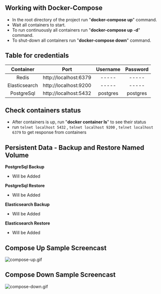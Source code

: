 
## Working with Docker-Compose

- In the root directory of the project run "**docker-compose up**" command.
- Wait all containers to start.
- To run continuously all containers run  "**docker-compose up -d**" command.
- To shut-down all containers run  "**docker-compose down**" command.



## Table for credentials

|  Container  |        Port         |Username|Password|
|:-----------:|:-------------------:|:------:|:------:|
|    Redis    |http://localhost:6379| -----  | -----  |
|Elasticsearch|http://localhost:9200| -----  | -----  |
| PostgreSql  |http://localhost:5432|postgres|postgres|


## Check containers status

- After containers is up, run "**docker container ls**" to see their status
- run ```telnet localhost 5432``` , ```telnet localhost 9200```  , ```telnet localhost 6379``` to get response from containers


## Persistent Data - Backup and Restore Named Volume

**PostgreSql Backup**

- Will be Added

**PostgreSql Restore**

- Will be Added

**Elasticsearch Backup**

- Will be Added

**Elasticsearch Restore**

- Will be Added


## Compose Up Sample Screencast

![compose-up.gif](https://github.com/bilgeadamdev/docker_redis-postgresql-elasticsearch/blob/master/images/up_redis-postgresql-elasticsearch.gif)

## Compose Down Sample Screencast

![compose-down.gif](https://github.com/bilgeadamdev/docker_redis-postgresql-elasticsearch/blob/master/images/down_redis-postgresql-elasticsearch.gif)


